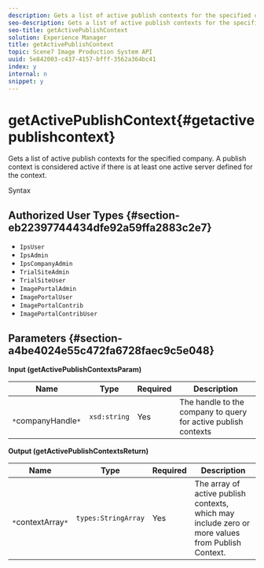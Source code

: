 ```yaml
---
description: Gets a list of active publish contexts for the specified company. A publish context is considered active if there is at least one active server defined for the context.
seo-description: Gets a list of active publish contexts for the specified company. A publish context is considered active if there is at least one active server defined for the context.
seo-title: getActivePublishContext
solution: Experience Manager
title: getActivePublishContext
topic: Scene7 Image Production System API
uuid: 5e842003-c437-4157-bfff-3562a364bc41
index: y
internal: n
snippet: y
---
```


# getActivePublishContext{#getactivepublishcontext}

Gets a list of active publish contexts for the specified company. A publish context is considered active if there is at least one active server defined for the context.

 Syntax 

## Authorized User Types {#section-eb22397744434dfe92a59ffa2883c2e7}

* `IpsUser` 
* `IpsAdmin` 
* `IpsCompanyAdmin` 
* `TrialSiteAdmin` 
* `TrialSiteUser` 
* `ImagePortalAdmin` 
* `ImagePortalUser` 
* `ImagePortalContrib` 
* `ImagePortalContribUser`

## Parameters {#section-a4be4024e55c472fa6728faec9c5e048}

**Input (getActivePublishContextsParam)** 

|  Name  | Type  | Required  | Description  |
|---|---|---|---|
|  ` *`companyHandle`*`  | `xsd:string`  | Yes  | The handle to the company to query for active publish contexts  |

**Output (getActivePublishContextsReturn)** 

|  Name  | Type  | Required  | Description  |
|---|---|---|---|
|  ` *`contextArray`*`  | `types:StringArray`  | Yes  | The array of active publish contexts, which may include zero or more values from Publish Context.  |

